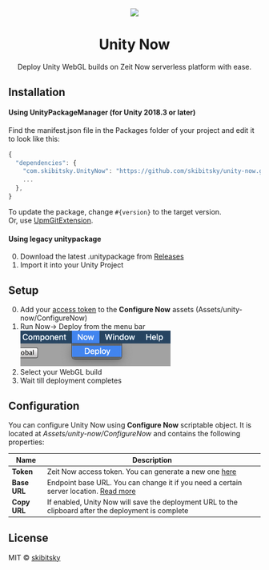 <div align="center">
<img src="https://github.com/skibitsky/unity-now/raw/master/.github/logo.png" width="394" align="center"></br>
<h1 align="center">Unity Now</h1>
<p align="center">
Deploy Unity WebGL builds on Zeit Now serverless platform with ease.
</p>
</div>

## Installation
#### Using UnityPackageManager (for Unity 2018.3 or later)
Find the manifest.json file in the Packages folder of your project and edit it to look like this:
```js
{
  "dependencies": {
    "com.skibitsky.UnityNow": "https://github.com/skibitsky/unity-now.git#1.0.1",
    ...
  },
}
```
To update the package, change `#{version}` to the target version.  
Or, use [UpmGitExtension](https://github.com/mob-sakai/UpmGitExtension).

#### Using legacy unitypackage
0. Download the latest .unitypackage from [Releases](https://github.com/skibitsky/unity-now/releases)
1. Import it into your Unity Project

## Setup
0. Add your [access token](https://zeit.co/account/tokens) to the **Configure Now** assets (Assets/unity-now/ConfigureNow)
1. Run Now→ Deploy from the menu bar
	<br><img src=".github/screenshot1.png" width="300">
3. Select your WebGL build
4. Wait till deployment completes

## Configuration
You can configure Unity Now using **Configure Now** scriptable object. It is located at *Assets/unity-now/ConfigureNow* and contains the following properties:

| Name | Description |
| --- | --- |
| **Token** | Zeit Now access token. You can generate a new one [here](https://zeit.co/account/tokens) |
| **Base URL** | Endpoint base URL. You can change it if you need a certain server location. [Read more](https://zeit.co/docs/api/#api-basics/server-specs/origins) |
| **Copy URL** | If enabled, Unity Now will save the deployment URL to the clipboard after the deployment is complete |

## License
MIT © [skibitsky](http://skibitsky.com)
